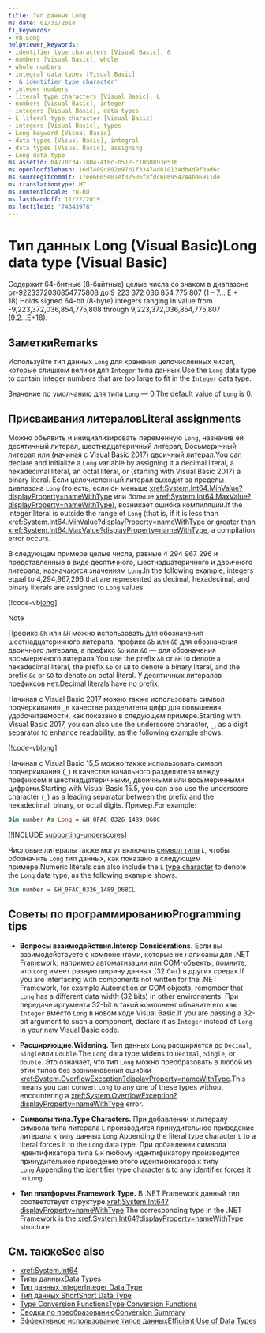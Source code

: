 ```yaml
---
title: Тип данных Long
ms.date: 01/31/2018
f1_keywords:
- vb.Long
helpviewer_keywords:
- identifier type characters [Visual Basic], &
- numbers [Visual Basic], whole
- whole numbers
- integral data types [Visual Basic]
- '& identifier type character'
- integer numbers
- literal type characters [Visual Basic], L
- numbers [Visual Basic], integer
- integers [Visual Basic], data types
- L literal type character [Visual Basic]
- integers [Visual Basic], types
- Long keyword [Visual Basic]
- data types [Visual Basic], integral
- data types [Visual Basic], assigning
- Long data type
ms.assetid: b4770c34-1804-4f8c-b512-c10b0893e516
ms.openlocfilehash: 16d7409c802e97b1f33474d810134db4d9f0ad6c
ms.sourcegitcommit: 17ee6605e01ef32506f8fdc686954244ba6911de
ms.translationtype: MT
ms.contentlocale: ru-RU
ms.lasthandoff: 11/22/2019
ms.locfileid: "74343978"
---
```

# <a name="long-data-type-visual-basic"></a><span data-ttu-id="2f5a1-102">Тип данных Long (Visual Basic)</span><span class="sxs-lookup"><span data-stu-id="2f5a1-102">Long data type (Visual Basic)</span></span>

<span data-ttu-id="2f5a1-103">Содержит 64-битные (8-байтные) целые числа со знаком в диапазоне от-9223372036854775808 до 9 223 372 036 854 775 807 (1 – 7... E + 18).</span><span class="sxs-lookup"><span data-stu-id="2f5a1-103">Holds signed 64-bit (8-byte) integers ranging in value from -9,223,372,036,854,775,808 through 9,223,372,036,854,775,807 (9.2...E+18).</span></span>

## <a name="remarks"></a><span data-ttu-id="2f5a1-104">Заметки</span><span class="sxs-lookup"><span data-stu-id="2f5a1-104">Remarks</span></span>

<span data-ttu-id="2f5a1-105">Используйте тип данных `Long` для хранения целочисленных чисел, которые слишком велики для `Integer` типа данных.</span><span class="sxs-lookup"><span data-stu-id="2f5a1-105">Use the `Long` data type to contain integer numbers that are too large to fit in the `Integer` data type.</span></span>

<span data-ttu-id="2f5a1-106">Значение по умолчанию для типа `Long` — 0.</span><span class="sxs-lookup"><span data-stu-id="2f5a1-106">The default value of `Long` is 0.</span></span>

## <a name="literal-assignments"></a><span data-ttu-id="2f5a1-107">Присваивания литералов</span><span class="sxs-lookup"><span data-stu-id="2f5a1-107">Literal assignments</span></span>

<span data-ttu-id="2f5a1-108">Можно объявить и инициализировать переменную `Long`, назначив ей десятичный литерал, шестнадцатеричный литерал, Восьмеричный литерал или (начиная с Visual Basic 2017) двоичный литерал.</span><span class="sxs-lookup"><span data-stu-id="2f5a1-108">You can declare and initialize a `Long` variable by assigning it a decimal literal, a hexadecimal literal, an octal literal, or (starting with Visual Basic 2017) a binary literal.</span></span> <span data-ttu-id="2f5a1-109">Если целочисленный литерал выходит за пределы диапазона `Long` (то есть, если он меньше <xref:System.Int64.MinValue?displayProperty=nameWithType> или больше <xref:System.Int64.MaxValue?displayProperty=nameWithType>), возникает ошибка компиляции.</span><span class="sxs-lookup"><span data-stu-id="2f5a1-109">If the integer literal is outside the range of `Long` (that is, if it is less than <xref:System.Int64.MinValue?displayProperty=nameWithType> or greater than <xref:System.Int64.MaxValue?displayProperty=nameWithType>, a compilation error occurs.</span></span>

<span data-ttu-id="2f5a1-110">В следующем примере целые числа, равные 4 294 967 296 и представленные в виде десятичного, шестнадцатеричного и двоичного литерала, назначаются значениям `Long`.</span><span class="sxs-lookup"><span data-stu-id="2f5a1-110">In the following example, integers equal to 4,294,967,296 that are represented as decimal, hexadecimal, and binary literals are assigned to `Long` values.</span></span>

[!code-vb[long](../../../../samples/snippets/visualbasic/language-reference/data-types/numeric-literals.vb#Long)]

> [!NOTE]
> <span data-ttu-id="2f5a1-111">Префикс `&h` или `&H` можно использовать для обозначения шестнадцатеричного литерала, префикс `&b` или `&B` для обозначения двоичного литерала, а префикс `&o` или `&O` — для обозначения восьмеричного литерала.</span><span class="sxs-lookup"><span data-stu-id="2f5a1-111">You use the prefix `&h` or `&H` to denote a hexadecimal literal, the prefix `&b` or `&B` to denote a binary literal, and the prefix `&o` or `&O` to denote an octal literal.</span></span> <span data-ttu-id="2f5a1-112">У десятичных литералов префиксов нет.</span><span class="sxs-lookup"><span data-stu-id="2f5a1-112">Decimal literals have no prefix.</span></span>

<span data-ttu-id="2f5a1-113">Начиная с Visual Basic 2017 можно также использовать символ подчеркивания `_`в качестве разделителя цифр для повышения удобочитаемости, как показано в следующем примере.</span><span class="sxs-lookup"><span data-stu-id="2f5a1-113">Starting with Visual Basic 2017, you can also use the underscore character, `_`, as a digit separator to enhance readability, as the following example shows.</span></span>

[!code-vb[long](../../../../samples/snippets/visualbasic/language-reference/data-types/numeric-literals.vb#LongS)]

<span data-ttu-id="2f5a1-114">Начиная с Visual Basic 15,5 можно также использовать символ подчеркивания (`_`) в качестве начального разделителя между префиксом и шестнадцатеричными, двоичными или восьмеричными цифрами.</span><span class="sxs-lookup"><span data-stu-id="2f5a1-114">Starting with Visual Basic 15.5, you can also use the underscore character (`_`) as a leading separator between the prefix and the hexadecimal, binary, or octal digits.</span></span> <span data-ttu-id="2f5a1-115">Пример.</span><span class="sxs-lookup"><span data-stu-id="2f5a1-115">For example:</span></span>

```vb
Dim number As Long = &H_0FAC_0326_1489_D68C
```

[!INCLUDE [supporting-underscores](../../../../includes/vb-separator-langversion.md)]

<span data-ttu-id="2f5a1-116">Числовые литералы также могут включать [символ типа](../../programming-guide/language-features/data-types/type-characters.md) `L`, чтобы обозначить `Long` тип данных, как показано в следующем примере.</span><span class="sxs-lookup"><span data-stu-id="2f5a1-116">Numeric literals can also include the `L` [type character](../../programming-guide/language-features/data-types/type-characters.md) to denote the `Long` data type, as the following example shows.</span></span>

```vb
Dim number = &H_0FAC_0326_1489_D68CL
```

## <a name="programming-tips"></a><span data-ttu-id="2f5a1-117">Советы по программированию</span><span class="sxs-lookup"><span data-stu-id="2f5a1-117">Programming tips</span></span>

- <span data-ttu-id="2f5a1-118">**Вопросы взаимодействия.**</span><span class="sxs-lookup"><span data-stu-id="2f5a1-118">**Interop Considerations.**</span></span> <span data-ttu-id="2f5a1-119">Если вы взаимодействуете с компонентами, которые не написаны для .NET Framework, например автоматизации или COM-объекты, помните, что `Long` имеет разную ширину данных (32 бит) в других средах.</span><span class="sxs-lookup"><span data-stu-id="2f5a1-119">If you are interfacing with components not written for the .NET Framework, for example Automation or COM objects, remember that `Long` has a different data width (32 bits) in other environments.</span></span> <span data-ttu-id="2f5a1-120">При передаче аргумента 32-bit в такой компонент объявите его как `Integer` вместо `Long` в новом коде Visual Basic.</span><span class="sxs-lookup"><span data-stu-id="2f5a1-120">If you are passing a 32-bit argument to such a component, declare it as `Integer` instead of `Long` in your new Visual Basic code.</span></span>

- <span data-ttu-id="2f5a1-121">**Расширяющие.**</span><span class="sxs-lookup"><span data-stu-id="2f5a1-121">**Widening.**</span></span> <span data-ttu-id="2f5a1-122">Тип данных `Long` расширяется до `Decimal`, `Single`или `Double`.</span><span class="sxs-lookup"><span data-stu-id="2f5a1-122">The `Long` data type widens to `Decimal`, `Single`, or `Double`.</span></span> <span data-ttu-id="2f5a1-123">Это означает, что тип `Long` можно преобразовать в любой из этих типов без возникновения ошибки <xref:System.OverflowException?displayProperty=nameWithType>.</span><span class="sxs-lookup"><span data-stu-id="2f5a1-123">This means you can convert `Long` to any one of these types without encountering a <xref:System.OverflowException?displayProperty=nameWithType> error.</span></span>

- <span data-ttu-id="2f5a1-124">**Символы типа.**</span><span class="sxs-lookup"><span data-stu-id="2f5a1-124">**Type Characters.**</span></span> <span data-ttu-id="2f5a1-125">При добавлении к литералу символа типа литерала `L` производится принудительное приведение литерала к типу данных `Long`.</span><span class="sxs-lookup"><span data-stu-id="2f5a1-125">Appending the literal type character `L` to a literal forces it to the `Long` data type.</span></span> <span data-ttu-id="2f5a1-126">При добавлении символа идентификатора типа `&` к любому идентификатору производится принудительное приведение этого идентификатора к типу `Long`.</span><span class="sxs-lookup"><span data-stu-id="2f5a1-126">Appending the identifier type character `&` to any identifier forces it to `Long`.</span></span>

- <span data-ttu-id="2f5a1-127">**Тип платформы.**</span><span class="sxs-lookup"><span data-stu-id="2f5a1-127">**Framework Type.**</span></span> <span data-ttu-id="2f5a1-128">В .NET Framework данный тип соответствует структуре <xref:System.Int64?displayProperty=nameWithType>.</span><span class="sxs-lookup"><span data-stu-id="2f5a1-128">The corresponding type in the .NET Framework is the <xref:System.Int64?displayProperty=nameWithType> structure.</span></span>

## <a name="see-also"></a><span data-ttu-id="2f5a1-129">См. также</span><span class="sxs-lookup"><span data-stu-id="2f5a1-129">See also</span></span>

- <xref:System.Int64>
- [<span data-ttu-id="2f5a1-130">Типы данных</span><span class="sxs-lookup"><span data-stu-id="2f5a1-130">Data Types</span></span>](../../../visual-basic/language-reference/data-types/index.md)
- [<span data-ttu-id="2f5a1-131">Тип данных Integer</span><span class="sxs-lookup"><span data-stu-id="2f5a1-131">Integer Data Type</span></span>](../../../visual-basic/language-reference/data-types/integer-data-type.md)
- [<span data-ttu-id="2f5a1-132">Тип данных Short</span><span class="sxs-lookup"><span data-stu-id="2f5a1-132">Short Data Type</span></span>](../../../visual-basic/language-reference/data-types/short-data-type.md)
- [<span data-ttu-id="2f5a1-133">Type Conversion Functions</span><span class="sxs-lookup"><span data-stu-id="2f5a1-133">Type Conversion Functions</span></span>](../../../visual-basic/language-reference/functions/type-conversion-functions.md)
- [<span data-ttu-id="2f5a1-134">Сводка по преобразованию</span><span class="sxs-lookup"><span data-stu-id="2f5a1-134">Conversion Summary</span></span>](../../../visual-basic/language-reference/keywords/conversion-summary.md)
- [<span data-ttu-id="2f5a1-135">Эффективное использование типов данных</span><span class="sxs-lookup"><span data-stu-id="2f5a1-135">Efficient Use of Data Types</span></span>](../../../visual-basic/programming-guide/language-features/data-types/efficient-use-of-data-types.md)
